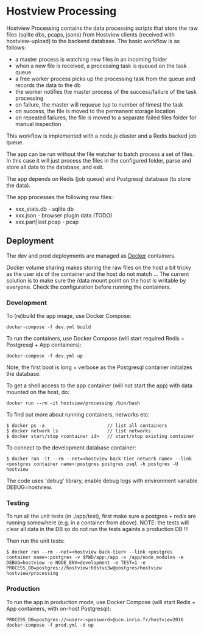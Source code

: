 # Hostview Processing

Hostview Processing contains the data processing scripts that store the raw files (sqlite dbs, pcaps, jsons) from Hostview clients (received with hostview-upload) to the backend database. The basic workflow is as follows:

* a master process is watching new files in an incoming folder
* when a new file is received, a processing task is queued on the task queue
* a free worker process picks up the processing task from the queue and records the data to the db
* the worker notifies the master process of the success/failure of the task processing
* on failure, the master will requeue (up to number of times) the task
* on success, the file is moved to the permanent storage location
* on repeated failures, the file is moved to a separate failed files folder for manual inspection

This workflow is implemented with a node.js cluster and a Redis backed job queue.

The app can be run without the file watcher to batch process a set of files. In this case it will just process the files in the configured folder, parse and store all data to the database, and exit.

The app depends on Redis (job queue) and Postgresql database (to store the data).

The app processes the following raw files:

* xxx_stats.db              - sqlite db
* xxx.json                  - browser plugin data (TODO)
* xxx.part|last.pcap        - pcap


## Deployment

The dev and prod deployments are managed as [Docker](https://www.docker.com/) containers.

Docker volume sharing makes storing the raw files on the host a bit tricky as the user ids of the container and the host do not match ... The current solution is to make sure the /data mount point on the host is writable by everyone. Check the configuration before running the containers.


### Development

To (re)build the app image, use Docker Compose:

    docker-compose -f dev.yml build

To run the containers, use Docker Compose (will start required Redis + Postgresql + App containers):

    docker-compose -f dev.yml up
 
Note, the first boot is long + verbose as the Postgresql container initialzes the database.

To get a shell access to the app container (will not start the app) with data mounted on the host, do:

    docker run --rm -it hostview/processing /bin/bash

To find out more about running containers, networks etc:

    $ docker ps -a                       // list all containers
    $ docker network ls                  // list networks
    $ docker start/stop <container id>   // start/stop existing container

To connect to the development database container:

    $ docker run -it --rm --net=<hostview back-tier network name> --link <postgres container name>:postgres postgres psql -h postgres -U hostview

The code uses 'debug' library, enable debug logs with environment variable DEBUG=hostview.


### Testing

To run all the unit tests (in ./app/test), first make sure a postgres + redis are running somewhere (e.g. in a container from above). NOTE: the tests will clear all data in the DB so do not run the tests againts a production DB !!!

Then run the unit tests:

    $ docker run --rm --net=<hostview back-tier> --link <postgres container name>:postgres -v $PWD/app:/app -v /app/node_modules -e DEBUG=hostview -e NODE_ENV=development -e TEST=1 -e PROCESS_DB=postgres://hostview:h0stvi3w@postgres/hostview hostview/processing


### Production

To run the app in production mode, use Docker Compose (will start Redis + App containers, with on-host Postgresql):

    PROCESS_DB=postgres://<user>:<password>@ucn.inria.fr/hostview2016 docker-compose -f prod.yml -d up
